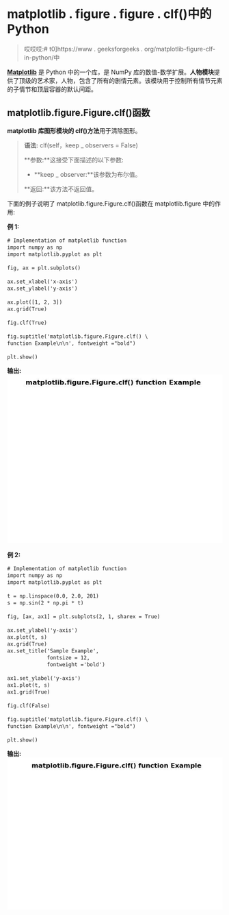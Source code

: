 # matplotlib . figure . figure . clf()中的 Python

> 哎哎哎:# t0]https://www . geeksforgeeks . org/matplotlib-figure-clf-in-python/中

**[Matplotlib](https://www.geeksforgeeks.org/python-introduction-matplotlib/)** 是 Python 中的一个库，是 NumPy 库的数值-数学扩展。**人物模块**提供了顶级的艺术家，人物，包含了所有的剧情元素。该模块用于控制所有情节元素的子情节和顶层容器的默认间距。

## matplotlib.figure.Figure.clf()函数

**matplotlib 库图形模块的 clf()方法**用于清除图形。

> **语法:** clf(self，keep _ observers = False)
> 
> **参数:**这接受下面描述的以下参数:
> 
> *   **keep _ observer:**该参数为布尔值。
> 
> **返回:**该方法不返回值。

下面的例子说明了 matplotlib.figure.Figure.clf()函数在 matplotlib.figure 中的作用:

**例 1:**

```
# Implementation of matplotlib function
import numpy as np
import matplotlib.pyplot as plt

fig, ax = plt.subplots()

ax.set_xlabel('x-axis')
ax.set_ylabel('y-axis')

ax.plot([1, 2, 3])
ax.grid(True)

fig.clf(True)

fig.suptitle('matplotlib.figure.Figure.clf() \
function Example\n\n', fontweight ="bold")

plt.show()
```

**输出:**
![](img/e3d7742b56a0782f062f3cd9f6d1d7a5.png)

**例 2:**

```
# Implementation of matplotlib function
import numpy as np
import matplotlib.pyplot as plt

t = np.linspace(0.0, 2.0, 201)
s = np.sin(2 * np.pi * t)

fig, [ax, ax1] = plt.subplots(2, 1, sharex = True)

ax.set_ylabel('y-axis')
ax.plot(t, s)
ax.grid(True)
ax.set_title('Sample Example',
             fontsize = 12,
             fontweight ='bold')

ax1.set_ylabel('y-axis')
ax1.plot(t, s)
ax1.grid(True)

fig.clf(False)

fig.suptitle('matplotlib.figure.Figure.clf() \
function Example\n\n', fontweight ="bold")

plt.show()
```

**输出:**
![](img/d4d0c0b6eff2695eedd6e4b3928c76e2.png)